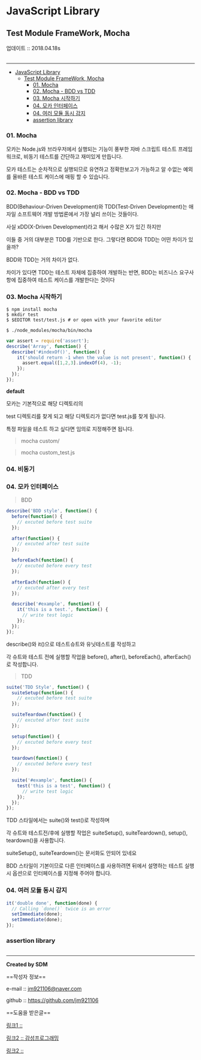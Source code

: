 # JavaScript Library
## Test Module FrameWork, Mocha
<div class="pull-right">  업데이트 :: 2018.04.18s </div><br>

---

<!-- @import "[TOC]" {cmd="toc" depthFrom=1 depthTo=6 orderedList=false} -->
<!-- code_chunk_output -->

* [JavaScript Library](#javascript-library)
	* [Test Module FrameWork, Mocha](#test-module-framework-mocha)
		* [01. Mocha](#01-mocha)
		* [02. Mocha - BDD vs TDD](#02-mocha-bdd-vs-tdd)
		* [03. Mocha 시작하기](#03-mocha-시작하기)
		* [04. 모카 인터페이스](#04-모카-인터페이스)
		* [04. 여러 모듈 동시 감지](#04-여러-모듈-동시-감지)
		* [assertion library](#assertion-library)

<!-- /code_chunk_output -->



### 01. Mocha

모카는 Node.js와 브라우저에서 실행되는 기능이 풍부한 자바 스크립트 테스트 프레임 워크로, 비동기 테스트를 간단하고 재미있게 만듭니다.

 모카 테스트는 순차적으로 실행되므로 유연하고 정확한보고가 가능하고 알 수없는 예외를 올바른 테스트 케이스에 매핑 할 수 있습니다.

### 02. Mocha - BDD vs TDD

BDD(Behaviour-Driven Development)와 TDD(Test-Driven Development)는 애자일 소프트웨어 개발 방법론에서 가장 널리 쓰이는 것들이다.

사실 xDD(X-Driven Development)라고 해서 수많은 X가 있긴 하지만

이들 중 거의 대부분은 TDD를 기반으로 한다. 그렇다면 BDD와 TDD는 어떤 차이가 있을까?

 BDD와 TDD는 거의 차이가 없다.

 차이가 있다면 TDD는 테스트 자체에 집중하여 개발하는 반면, BDD는 비즈니스 요구사항에 집중하여 테스트 케이스를 개발한다는 것이다

### 03. Mocha 시작하기

```linux
$ npm install mocha
$ mkdir test
$ $EDITOR test/test.js # or open with your favorite editor
```

```linux
$ ./node_modules/mocha/bin/mocha
```

```js
var assert = require('assert');
describe('Array', function() {
  describe('#indexOf()', function() {
    it('should return -1 when the value is not present', function() {
      assert.equal([1,2,3].indexOf(4), -1);
    });
  });
});
```

**default**

모카는 기본적으로 해당 디렉토리의

test 디렉토리를 찾게 되고 해당 디렉토리가 없다면 test.js를 찾게 됩니다.

특정 파일을 테스트 하고 싶다면 임의로 지정해주면 됩니다.

> mocha custom/

> mocha custom_test.js

### 04. 비동기 

### 04. 모카 인터페이스

> BDD

```js
describe('BDD style', function() {
  before(function() {
    // excuted before test suite
  });

  after(function() {
    // excuted after test suite
  });

  beforeEach(function() {
    // excuted before every test
  });

  afterEach(function() {
    // excuted after every test
  });

  describe('#example', function() {
    it('this is a test.', function() {
      // write test logic
    });
  });
});
```

describe()와 it()으로 테스트슈트와 유닛테스트를 작성하고

각 슈트와 테스트 전에 실행할 작업을 before(), after(), beforeEach(), afterEach()로 작성합니다.

> TDD

```js
suite('TDD Style', function() {
  suiteSetup(function() {
    // excuted before test suite
  });

  suiteTeardown(function() {
    // excuted after test suite
  });

  setup(function() {
    // excuted before every test
  });

  teardown(function() {
    // excuted before every test
  });

  suite('#example', function() {
    test('this is a test', function() {
      // write test logic
    });
  });
});
```


TDD 스타일에서는 suite()와 test()로 작성하며

각 슈트와 테스트전/후에 실행할 작업은 suiteSetup(), suiteTeardown(), setup(), teardown()을 사용합니다.

suiteSetup(), suiteTeardown()는 문서화도 안되어 있네요

BDD 스타일이 기본이므로 다른 인터페이스를 사용하려면 뒤에서 설명하는 테스트 실행시 옵션으로 인터페이스를 지정해 주어야 합니다.

### 04. 여러 모듈 동시 감지

```js
it('double done', function(done) {
  // Calling `done()` twice is an error
  setImmediate(done);
  setImmediate(done);
});
```

### assertion library

```

```

---

**Created by SDM**

==작성자 정보==

e-mail :: jm921106@naver.com

github :: https://github.com/jm921106

==도움을 받은글==

[링크1 :: ](https://blog.outsider.ne.kr/770)

[링크2 :: 감성프로그래밍](http://programmingsummaries.tistory.com/383)

[링크2 :: ](https://blog.aliencube.org/ko/2014/04/02/differences-between-bdd-and-tdd/)
